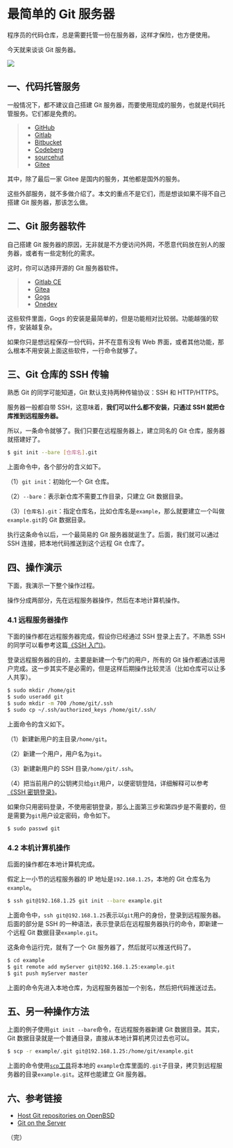 # 最简单的 Git 服务器

程序员的代码仓库，总是需要托管一份在服务器，这样才保险，也方便使用。

今天就来谈谈 Git 服务器。

![](https://cdn.beekka.com/blogimg/asset/202210/bg2022102304.webp)

## 一、代码托管服务

一般情况下，都不建议自己搭建 Git 服务器，而要使用现成的服务，也就是代码托管服务。它们都是免费的。

> - [GitHub](https://github.com/)
> - [Gitlab](https://about.gitlab.com/)
> - [Bitbucket](https://bitbucket.org/)
> - [Codeberg](https://codeberg.org/)
> - [sourcehut](https://sr.ht/)
> - [Gitee](https://gitee.com/)

其中，除了最后一家 Gitee 是国内的服务，其他都是国外的服务。

这些外部服务，就不多做介绍了。本文的重点不是它们，而是想谈如果不得不自己搭建 Git 服务器，那该怎么做。

## 二、Git 服务器软件

自己搭建 Git 服务器的原因，无非就是不方便访问外网，不愿意代码放在别人的服务器，或者有一些定制化的需求。

这时，你可以选择开源的 Git 服务器软件。

> - [Gitlab CE](https://about.gitlab.com/install/ce-or-ee/)
> - [Gitea](https://gitea.io/zh-cn/)
> - [Gogs](https://gogs.io/)
> - [Onedev](https://github.com/theonedev/onedev)

这些软件里面，Gogs 的安装是最简单的，但是功能相对比较弱。功能越强的软件，安装越复杂。

如果你只是想远程保存一份代码，并不在意有没有 Web 界面，或者其他功能，那么根本不用安装上面这些软件，一行命令就够了。

## 三、Git 仓库的 SSH 传输

熟悉 Git 的同学可能知道，Git 默认支持两种传输协议：SSH 和 HTTP/HTTPS。

服务器一般都自带 SSH，这意味着，**我们可以什么都不安装，只通过 SSH 就把仓库推到远程服务器。**

所以，一条命令就够了。我们只要在远程服务器上，建立同名的 Git 仓库，服务器就搭建好了。

```bash
$ git init --bare [仓库名].git
```

上面命令中，各个部分的含义如下。

（1）`git init`：初始化一个 Git 仓库。

（2）`--bare`：表示新仓库不需要工作目录，只建立 Git 数据目录。

（3）`[仓库名].git`：指定仓库名，比如仓库名是`example`，那么就要建立一个叫做`example.git`的 Git 数据目录。

执行这条命令以后，一个最简易的 Git 服务器就诞生了。后面，我们就可以通过 SSH 连接，把本地代码推送到这个远程 Git 仓库了。

## 四、操作演示

下面，我演示一下整个操作过程。

操作分成两部分，先在远程服务器操作，然后在本地计算机操作。

### 4.1 远程服务器操作

下面的操作都在远程服务器完成，假设你已经通过 SSH 登录上去了。不熟悉 SSH 的同学可以看参考这篇[《SSH 入门》](https://www.ruanyifeng.com/blog/2011/12/ssh_remote_login.html)。

登录远程服务器的目的，主要是新建一个专门的用户，所有的 Git 操作都通过该用户完成。这一步其实不是必需的，但是这样后期操作比较灵活（比如仓库可以让多人共享）。

```bash
$ sudo mkdir /home/git
$ sudo useradd git
$ sudo mkdir -m 700 /home/git/.ssh
$ sudo cp ~/.ssh/authorized_keys /home/git/.ssh/
```

上面命令的含义如下。

（1）新建新用户的主目录`/home/git`。

（2）新建一个用户，用户名为`git`。

（3）新建新用户的 SSH 目录`/home/git/.ssh`。

（4）把当前用户的公钥拷贝给`git`用户，以便密钥登陆，详细解释可以参考[《SSH 密钥登录》](https://wangdoc.com/ssh/key.html)。

如果你只用密码登录，不使用密钥登录，那么上面第三步和第四步是不需要的，但是需要为`git`用户设定密码，命令如下。

```bash
$ sudo passwd git
```

### 4.2 本机计算机操作

后面的操作都在本地计算机完成。

假定上一小节的远程服务器的 IP 地址是`192.168.1.25`，本地的 Git 仓库名为`example`。

```bash
$ ssh git@192.168.1.25 git init --bare example.git
```

上面命令中，`ssh git@192.168.1.25`表示以`git`用户的身份，登录到远程服务器。后面的部分是 SSH 的一种语法，表示登录后在远程服务器执行的命令，即新建一个远程 Git 数据目录`example.git`。

这条命令运行完，就有了一个 Git 服务器了，然后就可以推送代码了。

```bash
$ cd example
$ git remote add myServer git@192.168.1.25:example.git
$ git push myServer master
```

上面的命令先进入本地仓库，为远程服务器加一个别名，然后把代码推送过去。

## 五、另一种操作方法

上面的例子使用`git init --bare`命令，在远程服务器新建 Git 数据目录。其实，Git 数据目录就是一个普通目录，直接从本地计算机拷贝过去也可以。

```bash
$ scp -r example/.git git@192.168.1.25:/home/git/example.git
```

上面的命令使用[`scp`工具](https://wangdoc.com/ssh/scp.html)将本地的 `example`仓库里面的`.git`子目录，拷贝到远程服务器的目录`example.git`。这样也能建立 Git 服务器。

## 六、参考链接

- [Host Git repositories on OpenBSD](https://rgz.ee/git.html)
- [Git on the Server](https://git-scm.com/book/en/v2/Git-on-the-Server-Getting-Git-on-a-Server)

（完）
